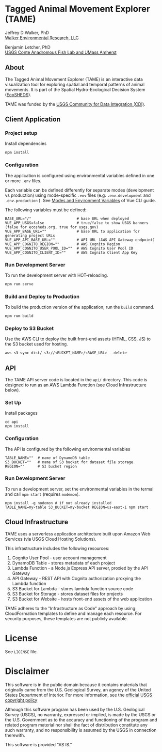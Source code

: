# Tagged Animal Movement Explorer (TAME)

Jeffrey D Walker, PhD  
[Walker Environmental Research, LLC](https://walkerenvres.com)

Benjamin Letcher, PhD  
[USGS Conte Anadromous Fish Lab and UMass Amherst](https://www.usgs.gov/staff-profiles/benjamin-h-letcher)

## About

The Tagged Animal Movement Explorer (TAME) is an interactive data visualization tool for exploring spatial and temporal patterns of animal movements. It is part of the Spatial Hydro-Ecological Decision System ([EcoSHEDS](https://ecosheds.org)).

TAME was funded by the [USGS Community for Data Integration (CDI)](https://www.usgs.gov/centers/cdi).

## Client Application

### Project setup

Install dependencies

``` sh
npm install
```

### Configuration

The application is configured using environmental variables defined in one or more `.env` files.

Each variable can be defined differently for separate modes (development vs production) using mode-specific `.env` files (e.g. `.env.development` and `.env.production` ). See [Modes and Environment Variables](https://cli.vuejs.org/guide/mode-and-env.html) of Vue CLI guide.

The following variables must be defined:

```env
BASE_URL="/"                     # base URL when deployed
VUE_APP_USGS=false               # true/false to show USGS banners (false for ecosheds.org, true for usgs.gov)
VUE_APP_BASE_URL=""              # base URL to application for generating project URLs
VUE_APP_API_BASE_URL=""          # API URL (AWS API Gateway endpoint)
VUE_APP_COGNITO_REGION=""        # AWS Cognito Region
VUE_APP_COGNITO_USER_POOL_ID=""  # AWS Cognito User Pool ID
VUE_APP_COGNITO_CLIENT_ID=""     # AWS Cognito Client App Key
```

### Run Development Server

To run the development server with HOT-reloading.

``` sh
npm run serve
```

### Build and Deploy to Production

To build the production version of the application, run the `build` command.

``` sh
npm run build
```

### Deploy to S3 Bucket

Use the AWS CLI to deploy the built front-end assets (HTML, CSS, JS) to the S3 bucket used for hosting.

```sh
aws s3 sync dist/ s3://<BUCKET_NAME>/<BASE_URL> --delete
```

## API

The TAME API server code is located in the `api/` directory. This code is designed to run as an AWS Lambda Function (see Cloud Infrastructure below).

### Set Up

Install packages

```
cd api
npm install
```

### Configuration

The API is configured by the following environmental variables

```
TABLE_NAME=""  # name of DynamoDB table
S3_BUCKET=""   # name of S3 bucket for dataset file storage
REGION=""      # S3 bucket region
```

### Run Development Server

To run a development server, set the environmental variables in the termal and call `npm start` (requires `nodemon`).

```
npm install -g nodemon # if not already installed
TABLE_NAME=my-table S3_BUCKET=my-bucket REGION=us-east-1 npm start
```

## Cloud Infrastructure

TAME uses a serverless application architecture built upon Amazon Web Services (via USGS Cloud Hosting Solutions).

This infrastructure includes the following resources:

1. Cognito User Pool - user account management
2. DynamoDB Table - stores metadata of each project
3. Lambda Function - a Node.js Express API server, proxied by the API Gateway
4. API Gateway - REST API with Cognito authorization proxying the Lambda function
5. S3 Bucket for Lambda - stores lambda function source code
6. S3 Bucket for Storage - stores dataset files for projects
7. S3 Bucket for Website - hosts front-end assets of the web application

TAME adheres to the "Infrastructure as Code" approach by using CloudFormation templates to define and manage each resource. For security purposes, these templates are not publicly available.

# License

See `LICENSE` file.

# Disclaimer

This software is in the public domain because it contains materials that
originally came from the U.S. Geological Survey, an agency of the United
States Department of Interior. For more information, see the [official
USGS copyright
policy](https://www2.usgs.gov/visual-id/credit_usgs.html#copyright)

Although this software program has been used by the U.S. Geological
Survey (USGS), no warranty, expressed or implied, is made by the USGS or
the U.S. Government as to the accuracy and functioning of the program
and related program material nor shall the fact of distribution
constitute any such warranty, and no responsibility is assumed by the
USGS in connection therewith.

This software is provided "AS IS."

